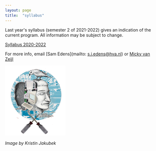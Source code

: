 ```yaml
---
layout: page
title:  "syllabus"
---
```



Last year's syllabus (semester 2 of 2021-2022) gives an indication of the current program. All information may be subject to change. 

[Syllabus 2020-2022](./Syllabus_MinorMakersLAB_2022.pdf)

For more info, email [Sam Edens](mailto: s.j.edens@hva.nl) or [Micky van Zeijl](m.van.zeijl@hva.nl)

<img src= "./assets/electronics.gif" alt="visual" width="200"/>

*Image by Kristin Jakubek*
